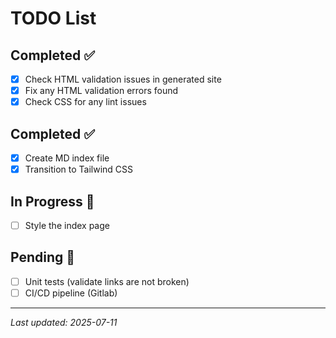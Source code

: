 # TODO List

## Completed ✅

- [x] Check HTML validation issues in generated site
- [x] Fix any HTML validation errors found
- [x] Check CSS for any lint issues

## Completed ✅

- [x] Create MD index file
- [x] Transition to Tailwind CSS

## In Progress 🔄

- [ ] Style the index page

## Pending 🔄

- [ ] Unit tests (validate links are not broken)
- [ ] CI/CD pipeline (Gitlab)

---
*Last updated: 2025-07-11*

